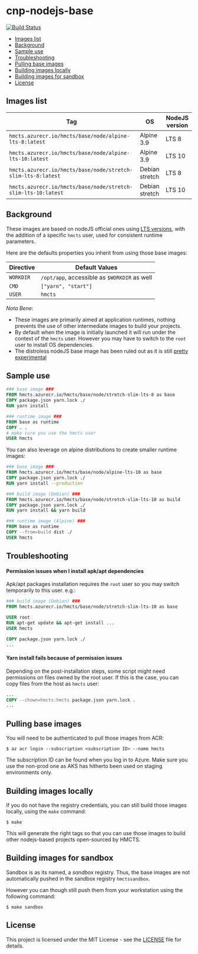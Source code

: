 # cnp-nodejs-base

[![Build Status](https://dev.azure.com/hmcts/CNP/_apis/build/status/NodeJS%20base%20image%20build?branchName=master)](https://dev.azure.com/hmcts/CNP/_build/latest?definitionId=97&branchName=master)

- [Images list](#images-list)
- [Background](#background)
- [Sample use](#sample-use)
- [Troubleshooting](#troubleshooting)
- [Pulling base images](#pulling-base-images)
- [Building images locally](#building-images-locally)
- [Building images for sandbox](#building-images-for-sandbox)
- [License](#license)

## Images list

| Tag                                                           | OS             | NodeJS version |
| ------------------------------------------------------------- | -------------- | -------------- |
| `hmcts.azurecr.io/hmcts/base/node/alpine-lts-8:latest`        | Alpine 3.9     | LTS 8          |
| `hmcts.azurecr.io/hmcts/base/node/alpine-lts-10:latest`       | Alpine 3.9     | LTS 10         |
| `hmcts.azurecr.io/hmcts/base/node/stretch-slim-lts-8:latest`  | Debian stretch | LTS 8          |
| `hmcts.azurecr.io/hmcts/base/node/stretch-slim-lts-10:latest` | Debian stretch | LTS 10         |

## Background

These images are based on nodeJS official ones using [LTS versions](https://github.com/nodejs/Release#release-schedule), with the addition of a specific `hmcts` user, used for consistent runtime parameters.

Here are the defaults properties you inherit from using those base images:

| Directive | Default Values                               |
| --------- | -------------------------------------------- |
| `WORKDIR` | `/opt/app`, accessible as `$WORKDIR` as well |
| `CMD`     | `["yarn", "start"]`                          |
| `USER`    | `hmcts`                                      |

_Nota Bene_:

- These images are primarily aimed at application runtimes, nothing prevents the use of other intermediate images to build your projects.
- By default when the image is initially launched it will run under the context of the `hmcts` user. However you may have to switch to the `root` user to install OS dependencies.
- The distroless nodeJS base image has been ruled out as it is still [pretty experimental](https://github.com/GoogleContainerTools/distroless/#docker)

## Sample use

```Dockerfile
### base image ###
FROM hmcts.azurecr.io/hmcts/base/node/stretch-slim-lts-8 as base
COPY package.json yarn.lock ./
RUN yarn install

### runtime image ###
FROM base as runtime
COPY . .
# make sure you use the hmcts user
USER hmcts
```

You can also leverage on alpine distributions to create smaller runtime images:

```Dockerfile
### base image ###
FROM hmcts.azurecr.io/hmcts/base/node/alpine-lts-10 as base
COPY package.json yarn.lock ./
RUN yarn install --production

### build image (Debian) ###
FROM hmcts.azurecr.io/hmcts/base/node/stretch-slim-lts-10 as build
COPY package.json yarn.lock ./
RUN yarn install && yarn build

### runtime image (Alpine) ###
FROM base as runtime
COPY --from=build dist ./
USER hmcts
```

## Troubleshooting

#### Permission issues when I install apk/apt dependencies

Apk/apt packages installation requires the `root` user so you may switch temporarily to this user. e.g.:

```Dockerfile
### build image (Debian) ###
FROM hmcts.azurecr.io/hmcts/base/node/stretch-slim-lts-10 as base

USER root
RUN apt-get update && apt-get install ...
USER hmcts

COPY package.json yarn.lock ./
...
```

#### Yarn install fails because of permission issues

Depending on the post-installation steps, some script might need permissions on files owned by the root user. If this is the case, you can copy files from the host as `hmcts` user:

```Dockerfile
...
COPY --chown=hmcts:hmcts package.json yarn.lock .
...
```

## Pulling base images

You will need to be authenticated to pull those images from ACR:

```shell
$ az acr login --subscription <subscription ID> --name hmcts
```

The subscription ID can be found when you log in to Azure. Make sure you use the non-prod one as AKS has hitherto been used on staging environments only.

## Building images locally

If you do not have the registry credentials, you can still build those images locally, using the `make` command:

```shell
$ make
```

This will generate the right tags so that you can use those images to build other nodejs-based projects open-sourced by HMCTS.

## Building images for sandbox

Sandbox is as its named, a _sandbox_ registry. Thus, the base images are not automatically pushed in the sandbox registry `hmctssandbox`.

However you can though still push them from your workstation using the following command:

```shell
$ make sandbox
```

## License

This project is licensed under the MIT License - see the [LICENSE](https://github.com/hmcts/ccd-definition-designer-api/blob/master/LICENSE.md) file for details.
